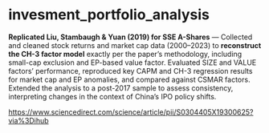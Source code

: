 # invesment_portfolio_analysis

**Replicated Liu, Stambaugh & Yuan (2019) for SSE A-Shares** — Collected and cleaned stock returns and market cap data (2000–2023) to **reconstruct the CH-3 factor model** exactly per the paper’s methodology, including small-cap exclusion and EP-based value factor. Evaluated SIZE and VALUE factors’ performance, reproduced key CAPM and CH-3 regression results for market cap and EP anomalies, and compared against CSMAR factors. Extended the analysis to a post-2017 sample to assess consistency, interpreting changes in the context of China’s IPO policy shifts.

https://www.sciencedirect.com/science/article/pii/S0304405X19300625?via%3Dihub
